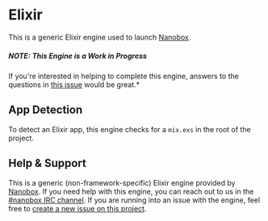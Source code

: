 # Elixir

This is a generic Elixir engine used to launch [Nanobox](http://nanobox.io).

##### NOTE: This Engine is a Work in Progress
If you're interested in helping to complete this engine, answers to the questions in [this issue](https://github.com/nanobox-io/nanobox-engine-elixir/issues/2) would be great.*

## App Detection
To detect an Elixir app, this engine checks for a `mix.exs` in the root of the project.

## Help & Support
This is a generic (non-framework-specific) Elixir engine provided by [Nanobox](http://nanobox.io). If you need help with this engine, you can reach out to us in the [#nanobox IRC channel](http://webchat.freenode.net/?channels=nanobox). If you are running into an issue with the engine, feel free to [create a new issue on this project](https://github.com/nanobox-io/nanobox-engine-elixir/issues/new).
